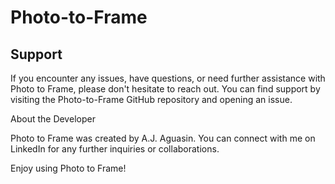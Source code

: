# Photo-to-Frame

## Support

If you encounter any issues, have questions, or need further assistance with Photo to Frame, please don't hesitate to reach out. You can find support by visiting the Photo-to-Frame GitHub repository and opening an issue.

About the Developer

Photo to Frame was created by A.J. Aguasin. You can connect with me on LinkedIn for any further inquiries or collaborations.

Enjoy using Photo to Frame!
